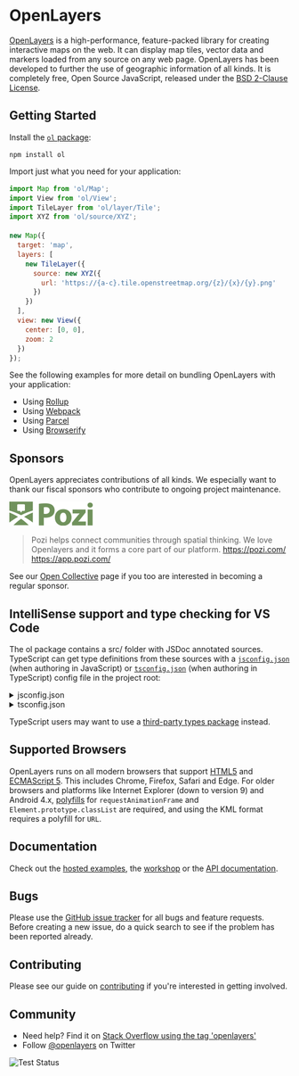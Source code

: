# OpenLayers

[OpenLayers](https://openlayers.org/) is a high-performance, feature-packed library for creating interactive maps on the web. It can display map tiles, vector data and markers loaded from any source on any web page. OpenLayers has been developed to further the use of geographic information of all kinds. It is completely free, Open Source JavaScript, released under the [BSD 2-Clause License](https://opensource.org/licenses/BSD-2-Clause).

## Getting Started

Install the [`ol` package](https://www.npmjs.com/package/ol):

```
npm install ol
```

Import just what you need for your application:

```js
import Map from 'ol/Map';
import View from 'ol/View';
import TileLayer from 'ol/layer/Tile';
import XYZ from 'ol/source/XYZ';

new Map({
  target: 'map',
  layers: [
    new TileLayer({
      source: new XYZ({
        url: 'https://{a-c}.tile.openstreetmap.org/{z}/{x}/{y}.png'
      })
    })
  ],
  view: new View({
    center: [0, 0],
    zoom: 2
  })
});
```

See the following examples for more detail on bundling OpenLayers with your application:

 * Using [Rollup](https://github.com/openlayers/ol-rollup)
 * Using [Webpack](https://github.com/openlayers/ol-webpack)
 * Using [Parcel](https://github.com/openlayers/ol-parcel)
 * Using [Browserify](https://github.com/openlayers/ol-browserify)

## Sponsors

OpenLayers appreciates contributions of all kinds.  We especially want to thank our fiscal sponsors who contribute to ongoing project maintenance.

![Pozi logo](./sponsor-logos/pozi.png)

> Pozi helps connect communities through spatial thinking.
> We love Openlayers and it forms a core part of our platform.
> https://pozi.com/ https://app.pozi.com/

See our [Open Collective](https://opencollective.com/openlayers/contribute/sponsors-214/checkout) page if you too are interested in becoming a regular sponsor.

## IntelliSense support and type checking for VS Code

The ol package contains a src/ folder with JSDoc annotated sources. TypeScript can get type definitions from these sources with a [`jsconfig.json`](https://gist.github.com/ahocevar/9a7253cb4712e8bf38d75d8ac898e36c#file-jsconfig-json) (when authoring in JavaScript) or [`tsconfig.json`](https://gist.github.com/ahocevar/ad7b52a2fa0f6c5495193cd695ab3780#file-tsconfig-json) (when authoring in TypeScript) config file in the project root:

<details><summary>jsconfig.json</summary>

```json
{
  "compilerOptions": {
    "checkJs": true,
    "baseUrl": "./",
    "paths": {
      "ol": ["node_modules/ol/src"],
      "ol/*": ["node_modules/ol/src/*"]
    }
  },
  "include": [
    "**/*.js",
    "node_modules/ol/**/*.js"
  ],
  "typeAcquisition": {
    "exclude": ["ol"]
  }
}
```

</details>
<details><summary>tsconfig.json</summary>

```json
{
  "compilerOptions": {
    "allowJs": true,
    "baseUrl": "./",
    "paths": {
      "ol": ["node_modules/ol/src"],
      "ol/*": ["node_modules/ol/src/*"]
    }
  },
  "include": [
    "**/*.ts",
    "node_modules/ol/**/*"
  ],
  "typeAcquisition": {
    "exclude": ["ol"]
  }
}
```

</details>

TypeScript users may want to use a [third-party types package](https://github.com/hanreev/types-ol) instead.

## Supported Browsers

OpenLayers runs on all modern browsers that support [HTML5](https://html.spec.whatwg.org/multipage/) and [ECMAScript 5](http://www.ecma-international.org/ecma-262/5.1/). This includes Chrome, Firefox, Safari and Edge. For older browsers and platforms like Internet Explorer (down to version 9) and Android 4.x, [polyfills](http://polyfill.io) for `requestAnimationFrame` and `Element.prototype.classList` are required, and using the KML format requires a polyfill for `URL`.

## Documentation

Check out the [hosted examples](https://openlayers.org/en/latest/examples/), the [workshop](https://openlayers.org/workshop/) or the [API documentation](https://openlayers.org/en/latest/apidoc/).

## Bugs

Please use the [GitHub issue tracker](https://github.com/openlayers/openlayers/issues) for all bugs and feature requests. Before creating a new issue, do a quick search to see if the problem has been reported already.

## Contributing

Please see our guide on [contributing](CONTRIBUTING.md) if you're interested in getting involved.

## Community

- Need help? Find it on [Stack Overflow using the tag 'openlayers'](http://stackoverflow.com/questions/tagged/openlayers)
- Follow [@openlayers](https://twitter.com/openlayers) on Twitter

![Test Status](https://github.com/openlayers/openlayers/workflows/Test/badge.svg)
